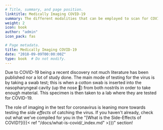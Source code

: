 ```yaml
---
# Title, summary, and page position.
linktitle: Medically Imaging COVID-19
summary: The different modalities that can be employed to scan for COVID-19
weight: 2
icon: book
author: "admin"
icon_pack: fas

# Page metadata.
title: Medically Imaging COVID-19
date: "2018-09-09T00:00:00Z"
type: book  # Do not modify.
---
```


Due to COVID-19 being a recent discovery not much literature has been published nor a lot of study done. The main mode of testing for the virus is by taking a swab test; this is when a cotton swab is inserted into the nasopharyngeal cavity (up the nose :nose:) from both nostrils in order to take enough material. This specimen is then taken to a lab where they are tested for COVID-19.

The role of imaging in the test for coronavirus is leaning more towards testing the _side effects_ of catching the virus. If you haven't already, check out what we've compiled for you in the "[What is the Side-Effects of COVID?]({{< ref "/docs/what-is-covid/_index.md" >}})" section!

